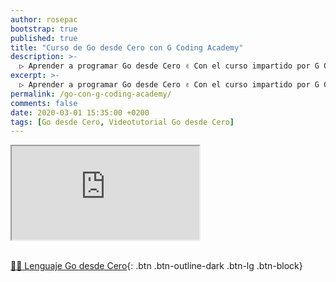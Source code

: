 ```yaml
---
author: rosepac
bootstrap: true
published: true
title: "Curso de Go desde Cero con G Coding Academy"
description: >-
  ▷ Aprender a programar Go desde Cero ✌️ Con el curso impartido por G Coding Academy
excerpt: >-
  ▷ Aprender a programar Go desde Cero ✌️ Con el curso impartido por G Coding Academy
permalink: /go-con-g-coding-academy/
comments: false
date: 2020-03-01 15:35:00 +0200
tags: [Go desde Cero, Videotutorial Go desde Cero]
---
```


<div class="embed-responsive embed-responsive-16by9">
  <iframe class="embed-responsive-item" src="https://www.youtube-nocookie.com/embed/videoseries?list=PLl_hIu4u7P64MEJpR3eVwQ1l_FtJq4a5g" allowfullscreen></iframe>
</div><br/>

[👨‍💻 Lenguaje Go desde Cero](/cursos-tecnologia/#c-c-c){: .btn .btn-outline-dark .btn-lg .btn-block}